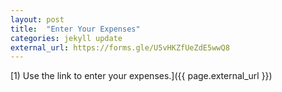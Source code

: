 ```yaml
---
layout: post
title:  "Enter Your Expenses"
categories: jekyll update
external_url: https://forms.gle/U5vHKZfUeZdE5wwQ8
---
```


[1) Use the link to enter your expenses.]({{ page.external_url }})
